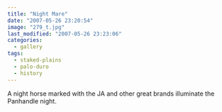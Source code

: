 ```yaml
---
title: "Night Mare"
date: "2007-05-26 23:20:54"
image: "279_t.jpg"
last_modified: "2007-05-26 23:23:06"
categories:
  - gallery
tags:
  - staked-plains
  - palo-duro
  - history  
---
```


A night horse marked with the JA and other great brands illuminate the Panhandle night.
